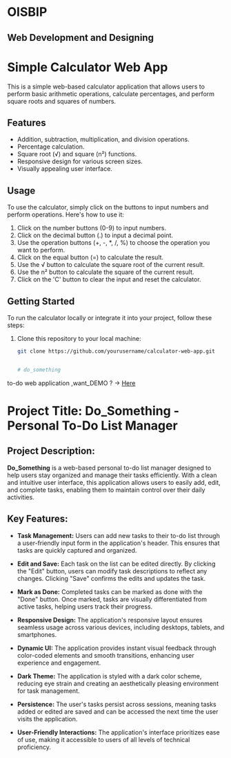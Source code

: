 # OISBIP
## Web Development and Designing

# Simple Calculator Web App

This is a simple web-based calculator application that allows users to perform basic arithmetic operations, calculate percentages, and perform square roots and squares of numbers.


## Features

- Addition, subtraction, multiplication, and division operations.
- Percentage calculation.
- Square root (√) and square (n²) functions.
- Responsive design for various screen sizes.
- Visually appealing user interface.

## Usage

To use the calculator, simply click on the buttons to input numbers and perform operations. Here's how to use it:

1. Click on the number buttons (0-9) to input numbers.
2. Click on the decimal button (.) to input a decimal point.
3. Use the operation buttons (+, -, *, /, %) to choose the operation you want to perform.
4. Click on the equal button (=) to calculate the result.
5. Use the √ button to calculate the square root of the current result.
6. Use the n² button to calculate the square of the current result.
7. Click on the 'C' button to clear the input and reset the calculator.


## Getting Started

To run the calculator locally or integrate it into your project, follow these steps:

1. Clone this repository to your local machine:

   ```bash
   git clone https://github.com/yourusername/calculator-web-app.git


   # do_something
to-do web application
 ,want_DEMO ? -> [Here](https://as-repo1.github.io/do_something/)

# Project Title: Do_Something - Personal To-Do List Manager

## Project Description:

**Do_Something** is a web-based personal to-do list manager designed to help users stay organized and manage their tasks efficiently. With a clean and intuitive user interface, this application allows users to easily add, edit, and complete tasks, enabling them to maintain control over their daily activities.

## Key Features:

- **Task Management:** Users can add new tasks to their to-do list through a user-friendly input form in the application's header. This ensures that tasks are quickly captured and organized.

- **Edit and Save:** Each task on the list can be edited directly. By clicking the "Edit" button, users can modify task descriptions to reflect any changes. Clicking "Save" confirms the edits and updates the task.

- **Mark as Done:** Completed tasks can be marked as done with the "Done" button. Once marked, tasks are visually differentiated from active tasks, helping users track their progress.

- **Responsive Design:** The application's responsive layout ensures seamless usage across various devices, including desktops, tablets, and smartphones.

- **Dynamic UI:** The application provides instant visual feedback through color-coded elements and smooth transitions, enhancing user experience and engagement.

- **Dark Theme:** The application is styled with a dark color scheme, reducing eye strain and creating an aesthetically pleasing environment for task management.

- **Persistence:** The user's tasks persist across sessions, meaning tasks added or edited are saved and can be accessed the next time the user visits the application.

- **User-Friendly Interactions:** The application's interface prioritizes ease of use, making it accessible to users of all levels of technical proficiency.

